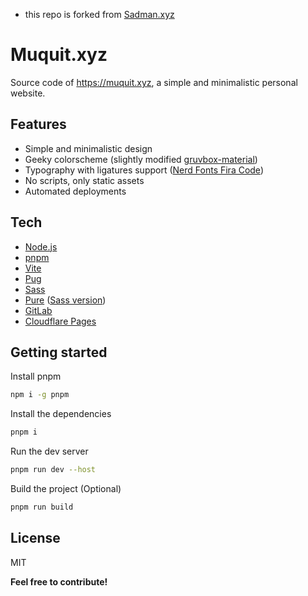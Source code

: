 * this repo is forked from [Sadman.xyz](https://gitlab.com/KaziSadmanAhmed/sadman.xyz)
# Muquit.xyz
Source code of https://muquit.xyz, a simple and minimalistic personal website.

## Features
- Simple and minimalistic design
- Geeky colorscheme (slightly modified [gruvbox-material](https://github.com/sainnhe/gruvbox-material))
- Typography with ligatures support ([Nerd Fonts Fira Code](https://github.com/ryanoasis/nerd-fonts/tree/master/patched-fonts/FiraCode))
- No scripts, only static assets
- Automated deployments

## Tech
- [Node.js](https://nodejs.org)
- [pnpm](https://pnpm.io)
- [Vite](https://vitejs.dev)
- [Pug](https://pugjs.org)
- [Sass](https://sass-lang.com)
- [Pure](https://purecss.io) ([Sass version](https://github.com/rubysamurai/purecss-sass))
- [GitLab](https://gitlab.com)
- [Cloudflare Pages](https://pages.cloudflare.com)

## Getting started

Install pnpm
```sh
npm i -g pnpm
```

Install the dependencies

```sh
pnpm i
```

Run the dev server

```sh
pnpm run dev --host
```

Build the project (Optional)

```sh
pnpm run build
```

## License

MIT

**Feel free to contribute!**
